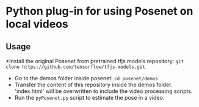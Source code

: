 # Python plug-in for using Posenet on local videos

## Usage

*Install the original Posenet from pretrained tfjs models repository:
`git clone https://github.com/tensorflow/tfjs-models.git` 
* Go to the demos folder inside posenet:
`cd posenet/demos`
* Transfer the content of this repository inside the demos folder. 'index.html' will be overwritten to include the video processing scripts.
* Run the `pyPosenet.py` script to estimate the pose in a video.
